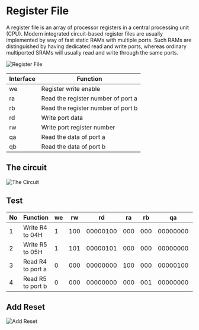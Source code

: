 # Register File

A register file is an array of processor registers in a central processing unit (CPU). Modern integrated circuit-based register files are usually implemented by way of fast static RAMs with multiple ports. Such RAMs are distinguished by having dedicated read and write ports, whereas ordinary multiported SRAMs will usually read and write through the same ports.

![Register File](https://cdn.jsdelivr.net/gh/mmdjiji/logisim-learning@main/assets/exp3_register_file.png)

|Interface|Function|
|-|-|
|we|Register write enable|
|ra|Read the register number of port a|
|rb|Read the register number of port b|
|rd|Write port data|
|rw|Write port register number|
|qa|Read the data of port a|
|qb|Read the data of port b|

## The circuit

![The Circuit](https://cdn.jsdelivr.net/gh/mmdjiji/logisim-learning@main/assets/exp3_the_circuit.png)


## Test

|No|Function|we|rw|rd|ra|rb|qa|qb|
|-|-|-|-|-|-|-|-|-|
|1|Write R4 to 04H|1|100|00000100|000|000|00000000|00000000|
|2|Write R5 to 05H|1|101|00000101|000|000|00000000|00000000|
|3|Read R4 to port a|0|000|00000000|100|000|00000100|00000000|
|4|Read R5 to port b|0|000|00000000|000|001|00000000|00000101|


## Add Reset

![Add Reset](https://cdn.jsdelivr.net/gh/mmdjiji/logisim-learning@main/assets/exp3_add_reset.png)

